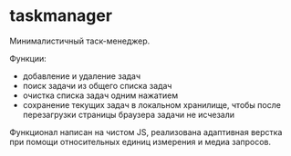# taskmanager
Минималистичный таск-менеджер.

Функции:
- добавление и удаление задач
- поиск задачи из общего списка задач
- очистка списка задач одним нажатием 
- сохранение текущих задач в локальном хранилище, чтобы после перезагрузки страницы браузера задачи не исчезали

Функционал написан на чистом JS, реализована адаптивная верстка при помощи относительных единиц измерения и медиа запросов.

